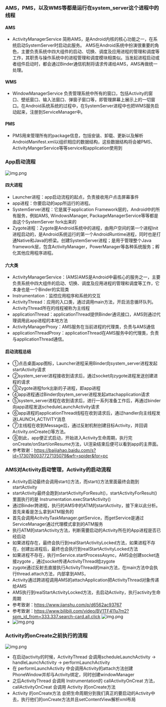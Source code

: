 ### AMS，PMS，以及WMS等都是运⾏在system_server这个进程中的线程
#### AMS
- ActivityManagerService 简称AMS，是Android内核的核心功能之一，在系统启动SystemServer时启动此服务。 AMS在Android系统中扮演很重要的角色，主要负责系统中四大组件的启动、切换、调度及应用进程的管理和调度等工作，其职责与操作系统中的进程管理和调度模块相类似。当发起进程启动或者组件启动时，都会通过Binder通信机制将请求传递给AMS，AMS再做统一处理。

#### WMS
- WindowManagerService 负责管理系统中所有的窗口，包括Activity的窗口、壁纸窗口、输入法窗口、弹窗子窗口等，即管理屏幕上展示上的一切窗口。在Android系统系统的过程中，在SystemServer进程中也把WMS服务启动起来，注册到ServiceManager中。

#### PMS
- PMS⽤来管理所有的package信息，包括安装、卸载、更新以及解析AndroidManifest.xml以组织相应的数据结构，这些数据结构将会被PMS、ActivityMangerService等等service和application使⽤到

### App启动流程
![img.png](resource/Activity的启动流程.png)
#### 四大进程
- Launcher进程：app启动流程的起点，负责接收用户点击屏幕事件
- app进程：你要启动的app所运行的进程。
- SystemServer进程：它是属于application Framework层的，Android中的所有服务，例如AMS, WindowsManager, PackageManagerService等等都是由这个SystemServer fork出来的
- Zygote进程：Zygote是Android系统中的进程，由用户空间的第一个进程Init进程启动的，是Android系统运行的第一个AndroidRuntime进程，同时也是打通Native和Java的桥梁。创建SystemServer进程；是用于管理整个Java framework层，包含ActivityManager，PowerManager等各种系统服务；孵化其他应用程序进程。

#### 六大类
- ActivityManagerService：(AMS)AMS是Android中最核心的服务之一，主要负责系统中四大组件的启动、切换、调度及应用进程的管理和调度等工作，它本身也是一个Binder的实现类
- Instrumentation：监控应用程序和系统的交互
- ActivityThread：应用的入口类，通过调用main方法，开启消息循环队列。ActivityThread所在的线程被称为主线程
- applicationThread：applicationThread提供Binder通讯接口，AMS则通过代理调用此app进程的本地方法
- ActivityManagerProxy：AMS服务在当前进程的代理类，负责与AMS通信
- applicationThreadProxy：applicationThread在AMS服务中的代理类，负责与applicationThread通信。

#### 启动流程总结
- ①点击桌面app图标，Launcher进程采用Binder向system_server进程发起startActivity请求
- ②system_server进程接收到请求后，通过socket向zygote进程发送创建进程的请求
- ③Zygote进程fork出新的子进程，即app进程
- ④app进程通过Binder向sytem_server进程发起attachapplication请求
- ⑤system_server进程在收到请求后，进行一系列准备工作后，再通过binder向app进程发送scheduleLaunchActivity请求
- ⑥app进程的applicationThread线程在收到请求后，通过handler向主线程发送LAUNCH_ACTIVITY消息
- ⑦主线程在收到Message后，通过反射机制创建目标Activity，并回调Activity.onCreate()等方法。
- ⑧到此，app便正式启动，开始进入Activity生命周期，执行完onCreate/onStart/onResume方法，UI渲染结束后便可以看到app的主界面。
- 参考致谢：https://baijiahao.baidu.com/s?id=1730780037727135079&wfr=spider&for=pc

### AMS对Activity启动管理，Activity的启动流程
- Activity启动最终会调用start()方法，而start()方法里面最终会跑到startActivity
- startActivity最终会跑到startActivityForResult()，startActivityForResult()里面执行的是 Instrumentation.execStartActivity()
- 通过Binder跨进程，执行的AMS中的ATM的startActivity，接下来以此分析。首先来看是怎么拿到ATM服务的
- 首先会调用AcitvityTaskManager.getService，而getService是通过ServiceManager通过代理模式拿到的ATM服务
- 执行ATM的startActivity方法，判断需要启动的Activity所在的App进程是否已经启动
- 如果进程存在，最终会执行到realStartActivityLocked方法，如果进程不存在，创建出进程后，最终也会执行到realStartActivityLocked方法
- 如果进程不存在，执行mService.startProcessAsync，AMS会创建socket连接zygote ，通过socket传递ActivityThread给zygote
- zygote通过反射去直接执行ActivityThread的main方法，在main方法中会执行thread.attach方法，内部拿到AMS，
- Activity通过跨进程调用AMS的attachApplication把ActivityThread对象传递给AMS
- AMS执行到realStartActivityLocked方法，去启动Activity，执行activity生命周期
- 参考致谢：https://www.jianshu.com/p/d6562ac93767
- 参考致谢：https://www.bilibili.com/video/BV1TF411u7m2?spm_id_from=333.337.search-card.all.click
  ![img.png](resource/Activity启动时序图.png)
- ![img.png](resource/Activity启动时序2.png)

### Activity的onCreate之前执行的流程
![img.png](resource/Activity的onCreate之前流程.png)
- 在启动activity的时候，ActivityThread 会调用scheduleLaunchActivity -> handleLaunchActivity -> performLaunchActivity
- 在 performLaunchActivity 中会调用Activity的attach方法创建PhoneWindow并却与Activity绑定，同时创建windowManager
- 之后ActivityThread 会调用 Instrumentation的 callActivityOnCreat 方法，callActivityOnCreat 会调用 Activity 的onCreate方法
- Activity 的onCreate方法 会把生命周期分到我们真正的要启动的Activity中去，执行他们的onCreate方法并且setContentView解析xml布局